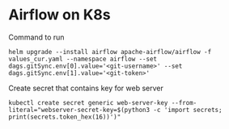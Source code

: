 # Airflow on K8s

<p>Command to run<p>

```
helm upgrade --install airflow apache-airflow/airflow -f values_cur.yaml --namespace airflow --set dags.gitSync.env[0].value='<git-username>' --set dags.gitSync.env[1].value='<git-token>'
```

<p>Create secret that contains key for web server<p>

```
kubectl create secret generic web-server-key --from-literal="webserver-secret-key=$(python3 -c 'import secrets; print(secrets.token_hex(16))')"
```